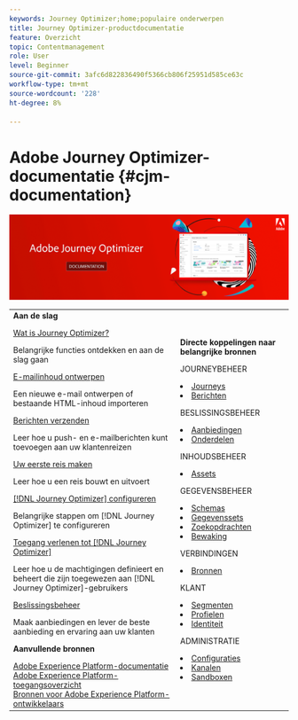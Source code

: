 ```yaml
---
keywords: Journey Optimizer;home;populaire onderwerpen
title: Journey Optimizer-productdocumentatie
feature: Overzicht
topic: Contentmanagement
role: User
level: Beginner
source-git-commit: 3afc6d822836490f5366cb806f25951d585ce63c
workflow-type: tm+mt
source-wordcount: '228'
ht-degree: 8%

---
```


# Adobe Journey Optimizer-documentatie {#cjm-documentation}

![](using/assets/do-not-localize/banner-cjm.png)


<table style="table-layout:fixed">
<tr>
  <td>
    <div><strong>Aan de slag</strong>
    </div>
    <p>
    <em></em>
    <p>
    <div>
      <a href="using/get-started.md">Wat is Journey Optimizer?</a>
    </div>
    <p>Belangrijke functies ontdekken en aan de slag gaan
    <p>
    <div>
      <a href="using/design-emails.md">E-mailinhoud ontwerpen</a>
    </div>
    <p>
    Een nieuwe e-mail ontwerpen of bestaande HTML-inhoud importeren
    <p>
    <div>
      <a href="using/building-journeys/journeys-message.md">Berichten verzenden</a>
    </div>
    <p>Leer hoe u push- en e-mailberichten kunt toevoegen aan uw klantenreizen
    <p>
    <div>
    <a href="using/building-journeys/journeys-uc.md">Uw eerste reis maken</a>
    </div>
    <p>Leer hoe u een reis bouwt en uitvoert
    <p>
    <div>
    <a href="using/configuration/get-started-configuration.md">[!DNL Journey Optimizer] configureren</a>
    </div>
    <p>Belangrijke stappen om [!DNL Journey Optimizer] te configureren
    <p>
    <div>
    <a href="using/administration/permissions-overview.md">Toegang verlenen tot [!DNL Journey Optimizer]</a>
    </div>
    <p>Leer hoe u de machtigingen definieert en beheert die zijn toegewezen aan [!DNL Journey Optimizer]-gebruikers
    <p>
    <div>
    <a href="using/offers/get-started/starting-offer-decisioning.md">Beslissingsbeheer</a>
    </div>
    <p>Maak aanbiedingen en lever de beste aanbieding en ervaring aan uw klanten
    <p>
    <p>
    <div><strong>Aanvullende bronnen</strong>
    </div>
    <p>
    <p>
    <div>
      <a href="https://experienceleague.adobe.com/docs/experience-platform/landing/home.html">Adobe Experience Platform-documentatie</a>
    </div>
      <div>
      <a href="https://experienceleague.adobe.com/docs/experience-platform/access-control/home.html">Adobe Experience Platform-toegangsoverzicht</a>
    </div>
      <div>
      <a href="https://www.adobe.com/nl/experience-platform/documentation-and-developer-resources.html">Bronnen voor Adobe Experience Platform-ontwikkelaars</a>
    </div>
  </td>
   <td>
   <div><strong>Directe koppelingen naar belangrijke bronnen</strong>
    </div>
    <p>
    <em></em>
    <p>
    <p>JOURNEYBEHEER</p>
    <li>
      <a href="using/building-journeys/journey-gs.md">Journeys</a>
    </li>
    <li>
      <a href="using/create-message.md">Berichten</a>
    </li>
    <p>
    <p>BESLISSINGSBEHEER</p>
    <li>
      <a href="using/offers/get-started/starting-offer-decisioning.md">Aanbiedingen</a>
    </li>
     <li>
      <a href="using/offers/offer-library/key-steps.md">Onderdelen</a>
    </li>
    <p>
    <p>INHOUDSBEHEER</p>
    <li>
      <a href="using/assets-essentials.md">Assets</a>
    </li>
    <p>
    <p>GEGEVENSBEHEER</p>
    <li>
      <a href="https://experienceleague.adobe.com/docs/experience-platform/xdm/tutorials/create-schema-ui.html">Schemas</a>
    </li>
     <li>
      <a href="https://experienceleague.adobe.com/docs/experience-platform/catalog/datasets/user-guide.html">Gegevenssets</a>
    </li>
        <li>
      <a href="https://experienceleague.adobe.com/docs/experience-platform/query/ui/overview.html">Zoekopdrachten</a>
    </li>
     <li>
      <a href="https://experienceleague.adobe.com/docs/experience-platform/ingestion/quality/monitor-data-ingestion.html">Bewaking</a>
    </li>
    <p>
    <p>VERBINDINGEN</p>
    <li>
      <a href="https://experienceleague.adobe.com/docs/experience-platform/sources/home.html">Bronnen</a>
    </li>
    <p>
    <p>KLANT</p>
    <li>
      <a href="using/segment/about-segments.md">Segmenten</a>
    </li>
     <li>
      <a href="https://experienceleague.adobe.com/docs/experience-platform/profile/ui/user-guide.html">Profielen</a>
    </li>
    <li>
      <a href="https://experienceleague.adobe.com/docs/experience-platform/identity/namespaces.html#manage-namespaces">Identiteit</a>
    </li>
    <p>
    <p>ADMINISTRATIE</p>
    <li>
      <a href="using/configuration/about-data-sources-events-actions.md">Configuraties</a>
    </li>
    <li>
      <a href="using/configuration/get-started-configuration.md">Kanalen</a>
    </li>
     <li>
      <a href="using/administration/sandboxes.md">Sandboxen</a>
    </li>
  </td>
</tr>
</table>
